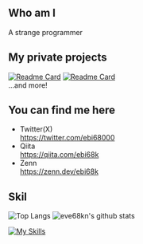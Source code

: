 ## Who am I
A strange programmer

## My private projects
[![Readme Card](https://github-readme-stats.vercel.app/api/pin/?username=maimai-club&repo=mikan&show_owner=true)](https://github.com/anuraghazra/github-readme-stats)
[![Readme Card](https://github-readme-stats.vercel.app/api/pin/?username=maimai-club&repo=blog&show_owner=true)](https://github.com/anuraghazra/github-readme-stats) \
...and more!

## You can find me here
- Twitter(X) \
  https://twitter.com/ebi68000
- Qiita \
  https://qiita.com/ebi68k
- Zenn \
  https://zenn.dev/ebi68k

## Skil
![Top Langs](https://github-readme-stats.vercel.app/api/top-langs/?username=eve68k&hide=html)
![eve68kn's github stats](https://github-readme-stats.vercel.app/api?username=eve68k&show_icons=true&count_private=true&line_height=40)

[![My Skills](https://skillicons.dev/icons?i=arduino,c,cpp,cs,debian,docker,dotnet,github,golang,html,java,javascript,kubernetes,linux,markdown,nodejs,npm,nuxtjs,pinia,python,raspberrypi,react,remix,supabase,twitter,typescript,vuejs,yarn&theme=dark&perline=7)](https://skillicons.dev)
